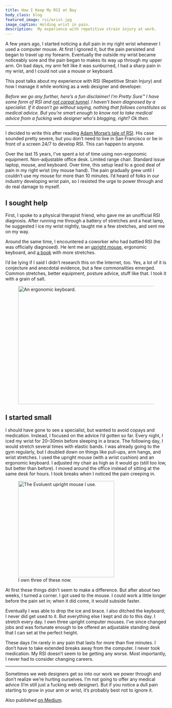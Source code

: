 ```yaml
---
title: How I Keep My RSI at Bay
body_class: blog
featured_image: rsi/wrist.jpg
image_caption: Holding wrist in pain.
description:  My experience with repetitive strain injury at work.
---
```


A few years ago, I started noticing a dull pain in my right wrist whenever I used a computer mouse. At first I ignored it, but the pain persisted and began to travel up my forearm. Eventually the outside my wrist became noticeably sore and the pain began to makes its way up through my upper arm. On bad days, my arm felt like it was sunburned, I had a sharp pain in my wrist, and I could not use a mouse or keyboard.

This post talks about my experience with RSI (Repetitive Strain Injury) and how I manage it while working as a web designer and developer.

<em>Before we go any further, here’s a fun disclaimer! I’m Pretty Sure™ I have some form of RSI and [not carpal tunnel](https://smile.amazon.com/gp/product/0965510999?pldnSite=1). I haven’t been diagnosed by a specialist. If it doesn’t go without saying, nothing that follows constitutes as medical advice. But you’re smart enough to know not to take medical advice from a fucking web designer who's blogging, right? Ok then.</em>

<hr role="presentation" aria-role="hidden" class="hr-sm">

I decided to write this after reading [Adam Morse’s tale of RSI](https://medium.com/@mrmrs_/i-got-rsi-and-what-happened-next-wasnt-surprising-at-all-63ddb58b5e3f#.fj81ep83h). His case sounded pretty severe, but you don’t need to live in San Francisco or be in front of a screen 24/7 to develop RSI. This can happen to anyone.

Over the last 15 years, I’ve spent a lot of time using non-ergonomic equipment. Non-adjustable office desk. Limited range chair. Standard issue laptop, mouse, and keyboard. Over time, this setup lead to a good deal of pain in my right wrist (my mouse hand). The pain gradually grew until I couldn’t use my mouse for more than 10 minutes. I’d heard of folks in our industry developing wrist pain, so I resisted the urge to power through and do real damage to myself.

## I sought help

First, I spoke to a physical therapist friend, who gave me an unofficial RSI diagnosis. After running me through a battery of stretches and a heat lamp, he suggested I ice my wrist nightly, taught me a few stretches, and sent me on my way.

Around the same time, I encountered a coworker who had battled RSI (he was officially diagnosed). He lent me an [upright mouse](https://evoluent.com/products/vm4r/), ergonomic keyboard, and [a book](https://smile.amazon.com/Conquering-Carpal-Syndrome-Repetitive-Injuries/dp/1572240393/ref=sr_1_3?s=books&ie=UTF8&qid=1473991284&sr=1-3&keywords=repetitive+strain+injury) with more stretches.

I’d be lying if I said I didn’t research this on the Internet, too. Yes, a lot of it is conjecture and anecdotal evidence, but a few commonalities emerged. Common stretches, better equipment, posture advice, stuff like that. I took it with a grain of salt.

<figure>
	<img src="/assets/img/rsi/keyboard.jpg" alt="An ergonomic keyboard." height="368" width="600">
</figure>

## I started small

I should have gone to see a specialist, but wanted to avoid copays and medication. Instead, I focused on the advice I’d gotten so far. Every night, I iced my wrist for 20–30min before sleeping in a brace. The following day, I would stretch several times with elastic bands. I was already going to the gym regularly, but I doubled down on things like pull-ups, arm hangs, and wrist stretches. I used the upright mouse (with a wrist cushion) and an ergonomic keyboard. I adjusted my chair as high as it would go (still too low, but better than before). I moved around the office instead of sitting at the same desk for hours. I took breaks when I noticed the pain creeping in.

<figure>
	<img src="/assets/img/rsi/vertical-mouse.jpg" alt="The Evoluent upright mouse I use." width="300" height="300">
	<figcaption>I own three of these now.</figcaption>
</figure>

At first these things didn’t seem to make a difference. But after about two weeks, I turned a corner. I got used to the mouse. I could work a little longer before the pain set in; when it did come, it would subside faster.

Eventually I was able to drop the ice and brace. I also ditched the keyboard; I never did get used to it. But everything else I kept and do to this day. I stretch every day. I own three upright computer mouses. I’ve since changed jobs and was fortunate enough to be offered an adjustable standing desk that I can set at the perfect height.

These days I’m rarely in any pain that lasts for more than five minutes. I don’t have to take extended breaks away from the computer. I never took medication. My RSI doesn’t seem to be getting any worse. Most importantly, I never had to consider changing careers.

<hr role="presentation" aria-role="hidden" class="hr-sm">

Sometimes we web designers get so into our work we power through and don’t realize we’re hurting ourselves. I’m not going to offer any medical advice (I’m still just a fucking web designer). But if you notice a dull pain starting to grow in your arm or wrist, it’s probably best not to ignore it.

Also published <a href="https://medium.com/@tedgoas/how-i-keep-my-rsi-at-bay-6ec289d801ca#.hsprm1nlu">on Medium</a>.
